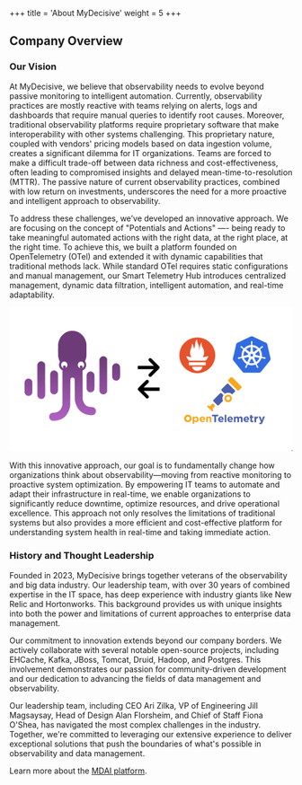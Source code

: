 +++
title = 'About MyDecisive'
weight = 5
+++

## Company Overview

### Our Vision

At MyDecisive, we believe that observability needs to evolve beyond passive monitoring to intelligent automation. Currently, observability practices are mostly reactive with teams relying on alerts, logs and dashboards that require manual queries to identify root causes. Moreover, traditional observability platforms require proprietary software that make interoperability with other systems challenging. This proprietary nature, coupled with vendors' pricing models based on data ingestion volume, creates a significant dilemma for IT organizations. Teams are forced to make a difficult trade-off between data richness and cost-effectiveness, often leading to compromised insights and delayed mean-time-to-resolution (MTTR). The passive nature of current observability practices, combined with low return on investments, underscores the need for a more proactive and intelligent approach to observability.

To address these challenges, we’ve developed an innovative approach. We are focusing on the concept of "Potentials and Actions" —- being ready to take meaningful automated actions with the right data, at the right place, at the right time. To achieve this, we built a platform founded on OpenTelemetry (OTel) and extended it with dynamic capabilities that traditional methods lack. While standard OTel requires static configurations and manual management, our Smart Telemetry Hub introduces centralized management, dynamic data filtration, intelligent automation, and real-time adaptability.

![MDAI Open-Source](./overview.png)

With this innovative approach, our goal is to fundamentally change how organizations think about observability—moving from reactive monitoring to proactive system optimization. By empowering IT teams to automate and adapt their infrastructure in real-time, we enable organizations to significantly reduce downtime, optimize resources, and drive operational excellence. This approach not only resolves the limitations of traditional systems but also provides a more efficient and cost-effective platform for understanding system health in real-time and taking immediate action.

### History and Thought Leadership

Founded in 2023, MyDecisive brings together veterans of the observability and big data industry. Our leadership team, with over 30 years of combined expertise in the IT space, has deep experience with industry giants like New Relic and Hortonworks. This background provides us with unique insights into both the power and limitations of current approaches to enterprise data management.

Our commitment to innovation extends beyond our company borders. We actively collaborate with several notable open-source projects, including EHCache, Kafka, JBoss, Tomcat, Druid, Hadoop, and Postgres. This involvement demonstrates our passion for community-driven development and our dedication to advancing the fields of data management and observability.

Our leadership team, including CEO Ari Zilka, VP of Engineering Jill Magsaysay, Head of Design Alan Florsheim, and Chief of Staff Fiona O'Shea, has navigated the most complex challenges in the industry. Together, we're committed to leveraging our extensive experience to deliver exceptional solutions that push the boundaries of what's possible in observability and data management.

Learn more about the [MDAI platform](platform.html).
